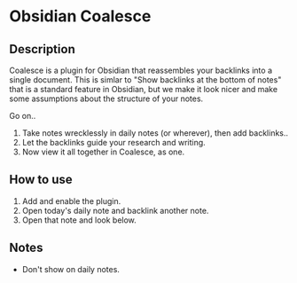 # Obsidian Coalesce

## Description

Coalesce is a plugin for Obsidian that reassembles your backlinks into a single document.
This is simlar to "Show backlinks at the bottom of notes" that is a standard feature in Obsidian,
but we make it look nicer and make some assumptions about the structure of your notes.

Go on..
1. Take notes wrecklessly in daily notes (or wherever), then add backlinks..
2. Let the backlinks guide your research and writing.
3. Now view it all together in Coalesce, as one.

## How to use

1. Add and enable the plugin.
2. Open today's daily note and backlink another note.
3. Open that note and look below.

## Notes
- Don't show on daily notes.